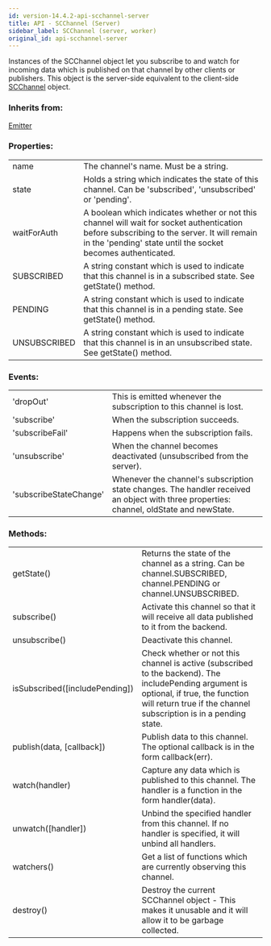 ```yaml
---
id: version-14.4.2-api-scchannel-server
title: API - SCChannel (Server)
sidebar_label: SCChannel (server, worker)
original_id: api-scchannel-server
---
```


Instances of the SCChannel object let you subscribe to and watch for incoming data which is published on that channel by other clients or publishers.
This object is the server-side equivalent to the client-side [SCChannel](api-scchannel-client) object.

### Inherits from:

[Emitter](https://github.com/component/emitter)

### Properties:

<table>
    <tr>
        <td>name</td>
        <td>The channel's name. Must be a string.</td>
    </tr>
    <tr>
        <td>state</td>
        <td>Holds a string which indicates the state of this channel. Can be 'subscribed', 'unsubscribed' or 'pending'.</td>
    </tr>
    <tr>
        <td>waitForAuth</td>
        <td>A boolean which indicates whether or not this channel will wait for socket authentication before subscribing to the server. It will remain in the 'pending' state until the socket becomes authenticated.</td>
    </tr>
    <tr>
        <td>SUBSCRIBED</td>
        <td>A string constant which is used to indicate that this channel is in a subscribed state. See getState() method.</td>
    </tr>
    <tr>
        <td>PENDING</td>
        <td>A string constant which is used to indicate that this channel is in a pending state. See getState() method.</td>
    </tr>
    <tr>
        <td>UNSUBSCRIBED</td>
        <td>A string constant which is used to indicate that this channel is in an unsubscribed state. See getState() method.</td>
    </tr>
</table>

### Events:

<table>
    <tr>
        <td>'dropOut'</td>
        <td>This is emitted whenever the subscription to this channel is lost.</td>
    </tr>
    <tr>
        <td>'subscribe'</td>
        <td>When the subscription succeeds.</td>
    </tr>
    <tr>
        <td>'subscribeFail'</td>
        <td>Happens when the subscription fails.</td>
    </tr>
    <tr>
        <td>'unsubscribe'</td>
        <td>When the channel becomes deactivated (unsubscribed from the server).</td>
    </tr>
    <tr>
        <td>'subscribeStateChange'</td>
        <td>Whenever the channel's subscription state changes. The handler received an object with three properties: channel, oldState and newState.</td>
    </tr>
</table>

### Methods:

<table>
    <tr>
        <td>getState()</td>
        <td>Returns the state of the channel as a string. Can be channel.SUBSCRIBED, channel.PENDING or channel.UNSUBSCRIBED.</td>
    </tr>
    <tr>
        <td>subscribe()</td>
        <td>Activate this channel so that it will receive all data published to it from the backend.</td>
    </tr>
    <tr>
        <td>unsubscribe()</td>
        <td>Deactivate this channel.</td>
    </tr>
    <tr>
        <td>isSubscribed([includePending])</td>
        <td>Check whether or not this channel is active (subscribed to the backend). The includePending argument is optional, if true, the function will return true if the channel subscription is in a pending state.</td>
    </tr>
    <tr>
        <td>publish(data, [callback])</td>
        <td>
            Publish data to this channel.
            The optional callback is in the form callback(err).
        </td>
    </tr>
    <tr>
        <td>watch(handler)</td>
        <td>Capture any data which is published to this channel. The handler is a function in the form handler(data).</td>
    </tr>
    <tr>
        <td>unwatch([handler])</td>
        <td>Unbind the specified handler from this channel. If no handler is specified, it will unbind all handlers.</td>
    </tr>
    <tr>
        <td>watchers()</td>
        <td>Get a list of functions which are currently observing this channel.</td>
    </tr>
    <tr>
        <td>destroy()</td>
        <td>Destroy the current SCChannel object - This makes it unusable and it will allow it to be garbage collected.</td>
    </tr>
</table>
